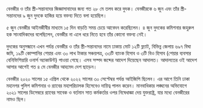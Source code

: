 বেনজীর ও তাঁর স্ত্রী-সন্তানদের জিজ্ঞাসাবাদের জন্য গত ২৮ মে তলব করে দুদক। বেনজীরকে ৬ জুন এবং তাঁর স্ত্রী-সন্তানদের ৯ জুন দুদকে হাজির হয়ে বক্তব্য দিতে বলা হয়েছিল।

৫ জুন বেনজীর আইনজীবীর মাধ্যমে ১৫ দিন বাড়তি সময় চেয়ে আবেদন করেছিলেন। ৪ জুন দুদকের কমিশনার জহুরুল হক সাংবাদিকদের বলেছিলেন, বেনজীর না এলে ধরে নিতে হবে তাঁর কোনো বক্তব্য নেই।

দুদকের অনুসন্ধানে এখন পর্যন্ত বেনজীর ও তাঁর স্ত্রী-সন্তানদের নামে ঢাকায় মোট ১২টি ফ্ল্যাট, বিভিন্ন জেলায় ৬৯৭ বিঘা জমি, ১৯টি কোম্পানির শেয়ার এবং ৩০ লাখ টাকার সঞ্চয়পত্র, ৩৩টি ব্যাংক হিসাব ও ৩টি বিও হিসাব (শেয়ার ব্যবসার বেনিফিশিয়ারি ওনার্স অ্যাকাউন্ট) পাওয়া গেছে। এসব সম্পদ জব্দের আদেশ দিয়েছেন আদালত। আদালতের ওই আদেশ আসার আগেই গত ৪ মে বেনজীর আহমেদ দেশ ছাড়েন।

বেনজীর ২০২০ সালের ১৫ এপ্রিল থেকে ২০২২ সালের ৩০ সেপ্টেম্বর পর্যন্ত আইজিপি ছিলেন। এর আগে তিনি ঢাকা মহানগর পুলিশ কমিশনার ও র‍্যাবের মহাপরিচালক হিসেবেও দায়িত্ব পালন করেন। মানবাধিকার লঙ্ঘনের অভিযোগে ২০২১ সালের ডিসেম্বরে র‍্যাবের সাবেক ও বর্তমান সাত কর্মকর্তার ওপর নিষেধাজ্ঞা দেয় যুক্তরাষ্ট্র, যার মধ্যে বেনজীরের নামও ছিল।
